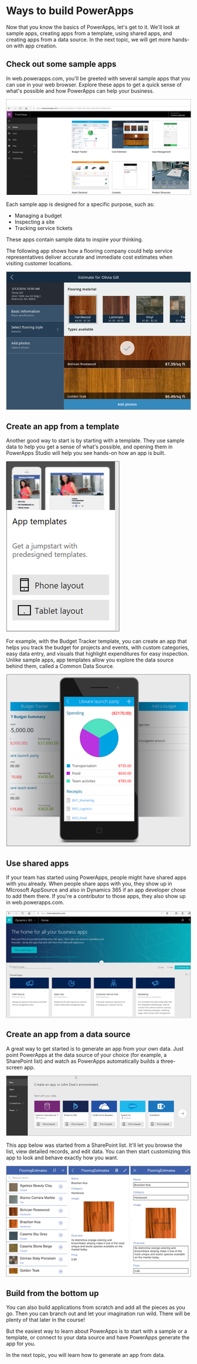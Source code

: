 # Ways to build PowerApps
Now that you know the basics of PowerApps, let's get to it. We'll look at sample apps, creating apps from a template, using shared apps, and creating apps from a data source. In the next topic, we will get more hands-on with app creation.

## Check out some sample apps
In web.powerapps.com, you'll be greeted with several sample apps that you can use in your web browser. Explore these apps to get a quick sense of what's possible and how PowerApps can help your business.

![PowerApps sample apps](../media/powerapps-samples.png)

Each sample app is designed for a specific purpose, such as:
- Managing a budget
- Inspecting a site
- Tracking service tickets

These apps contain sample data to inspire your thinking. 

The following app shows how a flooring company could help service representatives deliver accurate and immediate cost estimates when visiting customer locations.

![PowerApps flooring sample app](../media/powerapps-flooring-sample.png)

## Create an app from a template
Another good way to start is by starting with a template. They use sample data to help you get a sense of what's possible, and opening them in PowerApps Studio will help you see hands-on how an app is built.

![PowerApps app template](../media/powerapps-templates.png)

For example, with the Budget Tracker template, you can create an app that helps you track the budget for projects and events, with custom categories, easy data entry, and visuals that highlight expenditures for easy inspection. Unlike sample apps, app templates allow you explore the data source behind them, called a Common Data Source.

![PowerApps budget tracker template](../media/powerapps-budget-tracker.png)

## Use shared apps
If your team has started using PowerApps, people might have shared apps with you already. When people share apps with you, they show up in MIcrosoft AppSource and also in Dynamics 365 if an app developer chose to add them there. If you're a contributor to those apps, they also show up in web.powerapps.com.

![PowerApps sharing](../media/powerapps-sharing.png)

## Create an app from a data source
A great way to get started is to generate an app from your own data. Just point PowerApps at the data source of your choice (for example, a SharePoint list) and watch as PowerApps automatically builds a three-screen app. 

![PowerApps app from data](../media/powerapps-app-from-data.png)

This app below was started from a SharePoint list. It'll let you browse the list, view detailed records, and edit data. You can then start customizing this app to look and behave exactly how you want. 

![PowerApps three screen app](../media/powerapps-three-screen-app.png)

## Build from the bottom up
You can also build applications from scratch and add all the pieces as you go. Then you can branch out and let your imagination run wild. There will be plenty of that later in the course! 

But the easiest way to learn about PowerApps is to start with a sample or a template, or connect to your data source and have PowerApps generate the app for you. 

In the next topic, you will learn how to generate an app from data.